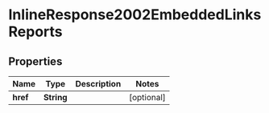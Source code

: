 
# InlineResponse2002EmbeddedLinksReports

## Properties
Name | Type | Description | Notes
------------ | ------------- | ------------- | -------------
**href** | **String** |  |  [optional]



